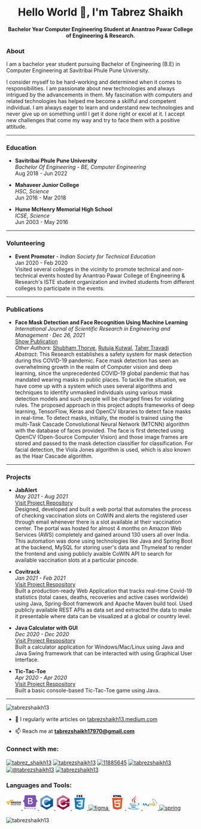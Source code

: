 
<h1 align="center">Hello World 👋, I'm Tabrez Shaikh</h1>
<h4 align="center">Bachelor Year Computer Engineering Student at Anantrao Pawar College of Engineering & Research. </h4>

<h3>About</h3>
<p> I am a bachelor year student pursuing Bachelor of Engineering (B.E) in Computer Engineering at Savitribai Phule Pune University.

I consider myself to be hard-working and determined when it comes to responsibilities. I am passionate about new technologies and always intrigued by the advancements in them. My fascination with computers and related technologies has helped me become a skillful and competent individual. I am always eager to learn and understand new technologies and never give up on something until I get it done right or excel at it. I accept new challenges that come my way and try to face them with a positive attitude. </p>
<hr>
<h3>Education</h3>

 - **Savitribai Phule Pune University**  
 *Bachelor Of Engineering - BE, Computer Engineering*  
 Aug 2018 - Jun 2022
 
 - **Mahaveer Junior College**  
*HSC, Science*  
Jun 2016 - Mar 2018

 - **Hume McHenry Memorial High School**  
*ICSE, Science*  
Jun 2003 - May 2016
<hr>
<h3>Volunteering</h3>

 - **Event Promoter** - *Indian Society for Technical Education*  
Jan 2020 - Feb 2020  
Visited several colleges in the vicinity to promote technical and non-technical events hosted by Anantrao Pawar College of Engineering & Research's ISTE student organization and invited students from different colleges to participate in the events.
<hr>
<h3>Publications</h3>

 -   **Face Mask Detection and Face Recognition Using Machine Learning**  
*International Journal of Scientific Research in Engineering and Management · Dec 26, 2021*  
[Show Publication](https://ijsrem.com/download/face-mask-detection-and-face-recognition-using-machine-learning/)  
*Other Authors*: [Shubham Thorve](https://www.linkedin.com/in/shubhamthorve?lipi=urn%3Ali%3Apage%3Ad_flagship3_profile_view_base_publication_authors%3Bs1cn9tU7QHGB7tPX4lYUZA%3D%3D), [Rutuja Kutwal](https://www.linkedin.com/in/rutujakutwal?lipi=urn%3Ali%3Apage%3Ad_flagship3_profile_view_base_publication_authors%3Bs1cn9tU7QHGB7tPX4lYUZA%3D%3D), [Taher Travadi](https://www.linkedin.com/in/taher-travadi?lipi=urn%3Ali%3Apage%3Ad_flagship3_profile_view_base_publication_authors%3Bs1cn9tU7QHGB7tPX4lYUZA%3D%3D)  
*Abstract*: This Research establishes a safety system for mask detection during this COVID-19 pandemic. Face mask detection has seen an overwhelming growth in the realm of Computer vision and deep learning, since the unprecedented COVID-19 global pandemic that has mandated wearing masks in public places. To tackle the situation, we have come up with a system which uses several algorithms and techniques to identify unmasked individuals using various mask detection models and such people will be charged fines for violating rules. The proposed approach in this project adopts frameworks of deep learning, TensorFlow, Keras and OpenCV libraries to detect face masks in real-time. To detect masks, initially, the model is trained using the multi-Task Cascade Convolutional Neural Network (MTCNN) algorithm with the database of faces provided. The face is first detected using OpenCV (Open-Source Computer Vision) and those image frames are stored and passed to the mask detection classifier for classification. For facial detection, the Viola Jones algorithm is used, which is also known as the Haar Cascade algorithm.
<hr>
<h3>Projects</h3>

 - **JabAlert**  
*May 2021 - Aug 2021*  
[Visit Project Repository](https://github.com/tabrezshaikh13/jabalert)  
Designed, developed and built a web portal that automates the process of checking vaccination slots on CoWIN and alerts the registered user through email whenever there is a slot available at their vaccination center. The portal was hosted for almost 4 months on Amazon Web Services (AWS) completely and gained around 130 users all over India. This automation was done using technologies like Java and Spring Boot at the backend, MySQL for storing user's data and Thymeleaf to render the frontend and using publicly avaible CoWIN API to search for available vaccination slots at a particular pincode.

- **Covitrack**  
*Jan 2021 - Feb 2021*  
[Visit Project Respository](https://github.com/tabrezshaikh13/covitrack)  
Built a production-ready Web Application that tracks real-time Covid-19 statistics (total cases, deaths, recoveries and active cases worldwide) using Java, Spring-Boot framework and Apache Maven build tool. Used publicly available REST APIs as data set and extracted the data to make it presentable where data can be visualized at a global or country level.

- **Java Calculator with GUI**  
*Dec 2020 - Dec 2020*  
[Visit Project Respository](https://github.com/tabrezshaikh13/java-swing-calculator)  
Built a calculator application for Windows/Mac/Linux using Java and Java Swing framework that can be interacted with using Graphical User Interface.

- **Tic-Tac-Toe**  
*Apr 2020 - Apr 2020*  
[Visit Project Respository](https://github.com/tabrezshaikh13/tictactoe)  
Built a basic console-based Tic-Tac-Toe game using Java.
<hr>

<p align="left"> <img  src="https://komarev.com/ghpvc/?username=tabrezshaikh13&label=Profile%20views&color=0e75b6&style=flat" alt="tabrezshaikh13" /> </p>

- 📝 I regularly write articles on [tabrezshaikh13.medium.com](tabrezshaikh13.medium.com)

- 📫 Reach me at **tabrezshaikh17970@gmail.com**

  

<h3 align="left">Connect with me:</h3>

<p align="left">

<a  href="https://twitter.com/tabrez_shaikh13" target="blank"><img  align="center"  src="https://raw.githubusercontent.com/rahuldkjain/github-profile-readme-generator/master/src/images/icons/Social/twitter.svg" alt="tabrez_shaikh13" height="30" width="40" /></a> <a  href="https://linkedin.com/in/tabrezshaikh13"  target="blank"><img  align="center"  src="https://raw.githubusercontent.com/rahuldkjain/github-profile-readme-generator/master/src/images/icons/Social/linked-in-alt.svg"  alt="tabrezshaikh13"  height="30"  width="40"  /></a> <a  href="https://stackoverflow.com/users/11885645"  target="blank"><img  align="center"  src="https://raw.githubusercontent.com/rahuldkjain/github-profile-readme-generator/master/src/images/icons/Social/stack-overflow.svg"  alt="11885645"  height="30"  width="40"  /></a> <a  href="https://instagram.com/tabrezshaikh13"  target="blank"><img  align="center"  src="https://raw.githubusercontent.com/rahuldkjain/github-profile-readme-generator/master/src/images/icons/Social/instagram.svg"  alt="tabrezshaikh13"  height="30"  width="40"  /></a> <a  href="https://medium.com/@tabrezshaikh13"  target="blank"><img  align="center"  src="https://raw.githubusercontent.com/rahuldkjain/github-profile-readme-generator/master/src/images/icons/Social/medium.svg"  alt="@tabrezshaikh13"  height="30"  width="40"  /></a> <a  href="https://www.leetcode.com/tabrezshaikh13"  target="blank"><img  align="center"  src="https://raw.githubusercontent.com/rahuldkjain/github-profile-readme-generator/master/src/images/icons/Social/leet-code.svg"  alt="tabrezshaikh13"  height="30"  width="40"  /></a> </p>

  

<h3  align="left">Languages and Tools:</h3>

<p  align="left">  <a  href="https://aws.amazon.com"  target="_blank"  rel="noreferrer">  <img  src="https://raw.githubusercontent.com/devicons/devicon/master/icons/amazonwebservices/amazonwebservices-original-wordmark.svg"  alt="aws"  width="40"  height="40"/>  </a>  <a  href="https://getbootstrap.com"  target="_blank"  rel="noreferrer">  <img  src="https://raw.githubusercontent.com/devicons/devicon/master/icons/bootstrap/bootstrap-plain-wordmark.svg"  alt="bootstrap"  width="40"  height="40"/>  </a>  <a  href="https://www.cprogramming.com/"  target="_blank"  rel="noreferrer">  <img  src="https://raw.githubusercontent.com/devicons/devicon/master/icons/c/c-original.svg"  alt="c"  width="40"  height="40"/>  </a>  <a  href="https://www.w3schools.com/cpp/"  target="_blank"  rel="noreferrer">  <img  src="https://raw.githubusercontent.com/devicons/devicon/master/icons/cplusplus/cplusplus-original.svg"  alt="cplusplus"  width="40"  height="40"/>  </a>  <a  href="https://www.w3schools.com/css/"  target="_blank"  rel="noreferrer">  <img  src="https://raw.githubusercontent.com/devicons/devicon/master/icons/css3/css3-original-wordmark.svg"  alt="css3"  width="40"  height="40"/>  </a>  <a  href="https://www.figma.com/"  target="_blank"  rel="noreferrer">  <img  src="https://www.vectorlogo.zone/logos/figma/figma-icon.svg"  alt="figma"  width="40"  height="40"/>  </a>  <a  href="https://www.w3.org/html/"  target="_blank"  rel="noreferrer">  <img  src="https://raw.githubusercontent.com/devicons/devicon/master/icons/html5/html5-original-wordmark.svg"  alt="html5"  width="40"  height="40"/>  </a>  <a  href="https://www.java.com"  target="_blank"  rel="noreferrer">  <img  src="https://raw.githubusercontent.com/devicons/devicon/master/icons/java/java-original.svg"  alt="java"  width="40"  height="40"/>  </a>  <a  href="https://www.mysql.com/"  target="_blank"  rel="noreferrer">  <img  src="https://raw.githubusercontent.com/devicons/devicon/master/icons/mysql/mysql-original-wordmark.svg"  alt="mysql"  width="40"  height="40"/>  </a>  <a  href="https://spring.io/"  target="_blank"  rel="noreferrer">  <img  src="https://www.vectorlogo.zone/logos/springio/springio-icon.svg"  alt="spring"  width="40"  height="40"/>  </a>  </p>

  

<p><img  align="center"  src="https://github-readme-stats.vercel.app/api/top-langs?username=tabrezshaikh13&show_icons=true&locale=en&layout=compact" alt="tabrezshaikh13" /></p>
